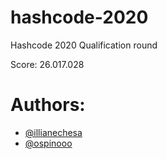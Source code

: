 # hashcode-2020
Hashcode 2020 Qualification round

Score: 26.017.028


# Authors:
- [@illianechesa](https://www.github.com/illianechesa)
- [@ospinooo](https://www.github.com/ospinooo)